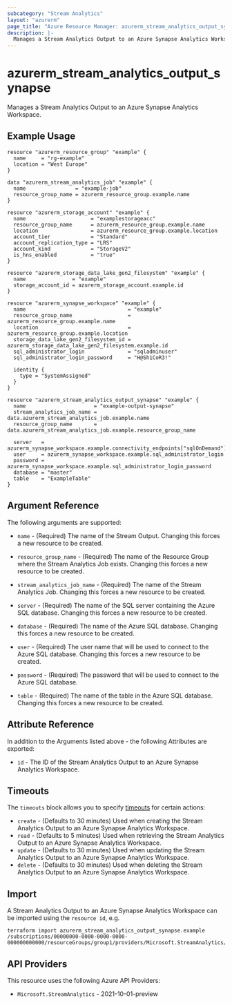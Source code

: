 ```yaml
---
subcategory: "Stream Analytics"
layout: "azurerm"
page_title: "Azure Resource Manager: azurerm_stream_analytics_output_synapse"
description: |-
  Manages a Stream Analytics Output to an Azure Synapse Analytics Workspace.
---
```


# azurerm_stream_analytics_output_synapse

Manages a Stream Analytics Output to an Azure Synapse Analytics Workspace.

## Example Usage

```hcl
resource "azurerm_resource_group" "example" {
  name     = "rg-example"
  location = "West Europe"
}

data "azurerm_stream_analytics_job" "example" {
  name                = "example-job"
  resource_group_name = azurerm_resource_group.example.name
}

resource "azurerm_storage_account" "example" {
  name                     = "examplestorageacc"
  resource_group_name      = azurerm_resource_group.example.name
  location                 = azurerm_resource_group.example.location
  account_tier             = "Standard"
  account_replication_type = "LRS"
  account_kind             = "StorageV2"
  is_hns_enabled           = "true"
}

resource "azurerm_storage_data_lake_gen2_filesystem" "example" {
  name               = "example"
  storage_account_id = azurerm_storage_account.example.id
}

resource "azurerm_synapse_workspace" "example" {
  name                                 = "example"
  resource_group_name                  = azurerm_resource_group.example.name
  location                             = azurerm_resource_group.example.location
  storage_data_lake_gen2_filesystem_id = azurerm_storage_data_lake_gen2_filesystem.example.id
  sql_administrator_login              = "sqladminuser"
  sql_administrator_login_password     = "H@Sh1CoR3!"

  identity {
    type = "SystemAssigned"
  }
}

resource "azurerm_stream_analytics_output_synapse" "example" {
  name                      = "example-output-synapse"
  stream_analytics_job_name = data.azurerm_stream_analytics_job.example.name
  resource_group_name       = data.azurerm_stream_analytics_job.example.resource_group_name

  server   = azurerm_synapse_workspace.example.connectivity_endpoints["sqlOnDemand"]
  user     = azurerm_synapse_workspace.example.sql_administrator_login
  password = azurerm_synapse_workspace.example.sql_administrator_login_password
  database = "master"
  table    = "ExampleTable"
}
```

## Argument Reference

The following arguments are supported:

* `name` - (Required) The name of the Stream Output. Changing this forces a new resource to be created.

* `resource_group_name` - (Required) The name of the Resource Group where the Stream Analytics Job exists. Changing this forces a new resource to be created.

* `stream_analytics_job_name` - (Required) The name of the Stream Analytics Job. Changing this forces a new resource to be created.

* `server` - (Required) The name of the SQL server containing the Azure SQL database. Changing this forces a new resource to be created.

* `database` - (Required) The name of the Azure SQL database. Changing this forces a new resource to be created.

* `user` - (Required) The user name that will be used to connect to the Azure SQL database. Changing this forces a new resource to be created.

* `password` - (Required) The password that will be used to connect to the Azure SQL database. 

* `table` - (Required) The name of the table in the Azure SQL database. Changing this forces a new resource to be created.

## Attribute Reference

In addition to the Arguments listed above - the following Attributes are exported:

* `id` - The ID of the Stream Analytics Output to an Azure Synapse Analytics Workspace.

## Timeouts

The `timeouts` block allows you to specify [timeouts](https://developer.hashicorp.com/terraform/language/resources/configure#define-operation-timeouts) for certain actions:

* `create` - (Defaults to 30 minutes) Used when creating the Stream Analytics Output to an Azure Synapse Analytics Workspace.
* `read` - (Defaults to 5 minutes) Used when retrieving the Stream Analytics Output to an Azure Synapse Analytics Workspace.
* `update` - (Defaults to 30 minutes) Used when updating the Stream Analytics Output to an Azure Synapse Analytics Workspace.
* `delete` - (Defaults to 30 minutes) Used when deleting the Stream Analytics Output to an Azure Synapse Analytics Workspace.

## Import

A Stream Analytics Output to an Azure Synapse Analytics Workspace can be imported using the `resource id`, e.g.

```shell
terraform import azurerm_stream_analytics_output_synapse.example /subscriptions/00000000-0000-0000-0000-000000000000/resourceGroups/group1/providers/Microsoft.StreamAnalytics/streamingJobs/job1/outputs/output1
```

## API Providers
<!-- This section is generated, changes will be overwritten -->
This resource uses the following Azure API Providers:

* `Microsoft.StreamAnalytics` - 2021-10-01-preview

